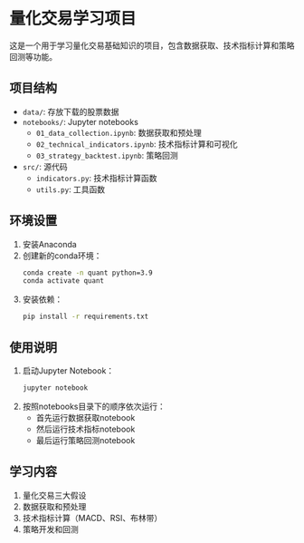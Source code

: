 # 量化交易学习项目

这是一个用于学习量化交易基础知识的项目，包含数据获取、技术指标计算和策略回测等功能。

## 项目结构

- `data/`: 存放下载的股票数据
- `notebooks/`: Jupyter notebooks
  - `01_data_collection.ipynb`: 数据获取和预处理
  - `02_technical_indicators.ipynb`: 技术指标计算和可视化
  - `03_strategy_backtest.ipynb`: 策略回测
- `src/`: 源代码
  - `indicators.py`: 技术指标计算函数
  - `utils.py`: 工具函数

## 环境设置

1. 安装Anaconda
2. 创建新的conda环境：
   ```bash
   conda create -n quant python=3.9
   conda activate quant
   ```
3. 安装依赖：
   ```bash
   pip install -r requirements.txt
   ```

## 使用说明

1. 启动Jupyter Notebook：
   ```bash
   jupyter notebook
   ```
2. 按照notebooks目录下的顺序依次运行：
   - 首先运行数据获取notebook
   - 然后运行技术指标notebook
   - 最后运行策略回测notebook

## 学习内容

1. 量化交易三大假设
2. 数据获取和预处理
3. 技术指标计算（MACD、RSI、布林带）
4. 策略开发和回测 